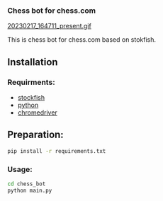 ### Chess bot for chess.com

[20230217_164711_present.gif](assets/20230217_164711_present.gif)

This is chess bot for chess.com based on stokfish.

## Installation

### Requirments:

* [stockfish](https://stockfishchess.org/)
* [python](https://www.python.org/)
* [chromedriver](https://chromedriver.chromium.org/)

## Preparation:

```bash
pip install -r requirements.txt
```

### Usage:

```bash
cd chess_bot
python main.py
```
